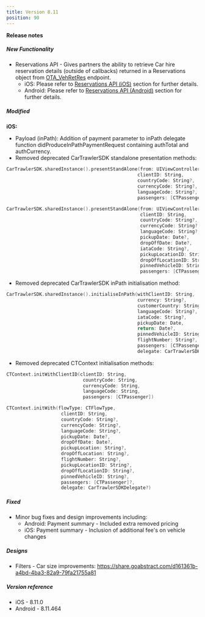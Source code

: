 ```yaml
---
title: Version 8.11
position: 90
---
```


**Release notes**  

##### New Functionality
* Reservations API - Gives partners the ability to retrieve Car hire reservation details (outside of callbacks) returned in a Reservations object from <a href="http://docs.cartrawler.com/docs/xml/api-details/OTA_VehRetRes.html" target="_blank">OTA_VehRetRes</a> endpoint.
    * iOS: Please refer to <a href="https://cartrawler.github.io/#section_iosreservations" target="_blank">Reservations API (iOS)</a> section for further details.
    * Android: Please refer to <a href="https://cartrawler.github.io/#section_androidreservations" target="_blank">Reservations API (Android)</a> section for further details.
  
##### Modified
**iOS:** 
* Payload (inPath): Addition of payment parameter to inPath delegate function didProduceInPathPaymentRequest containing authTotal and authCurrency.
* Removed deprecated CarTrawlerSDK standalone presentation methods:
```swift
CarTrawlerSDK.sharedInstance().presentStandAlone(from: UIViewController, 
                                                clientID: String, 
                                                countryCode: String?, 
                                                currencyCode: String?, 
                                                languageCode: String?,
                                                passengers: [CTPassenger]?)
```
```swift
CarTrawlerSDK.sharedInstance().presentStandAlone(from: UIViewController,
                                                 clientID: String, 
                                                 countryCode: String?, 
                                                 currencyCode: String?, 
                                                 languageCode: String?, 
                                                 pickupDate: Date?, 
                                                 dropOffDate: Date?, 
                                                 iataCode: String?,
                                                 pickupLocationID: String?,
                                                 dropOffLocationID: String?, 
                                                 pinnedVehicleID: String?, 
                                                 passengers: [CTPassenger]?)
```
* Removed deprecated CarTrawlerSDK inPath initialisation method:
```swift
CarTrawlerSDK.sharedInstance().initialiseInPath(withClientID: String,
                                                currency: String?, 
                                                customerCountry: String?, 
                                                languageCode: String?, 
                                                iataCode: String?, 
                                                pickupDate: Date, 
                                                return: Date?, 
                                                pinnedVehicleID: String?, 
                                                flightNumber: String?, 
                                                passengers: [CTPassenger]?, 
                                                delegate: CarTrawlerSDKDelegate?)
```
* Removed deprecated CTContext initialisation methods:
```swift 
CTContext.initWithClientID(clientID: String,
                            countryCode: String,
                            currencyCode: String,
                            languageCode: String,
                            passengers: [CTPassenger])
```
```swift
CTContext.initWith(flowType: CTFlowType,
                    clientID: String, 
                    countryCode: String?, 
                    currencyCode: String?, 
                    languageCode: String?,
                    pickupDate: Date?, 
                    dropOffDate: Date?, 
                    pickupLocation: String?, 
                    dropOffLocation: String?, 
                    flightNumber: String?, 
                    pickupLocationID: String?, 
                    dropOffLocationID: String?, 
                    pinnedVehicleID: String?, 
                    passengers: [CTPassenger]?, 
                    delegate: CarTrawlerSDKDelegate?)
```



##### Fixed
* Minor bug fixes and design improvements including:
    * Android: Payment summary - Included extra removed pricing
    * iOS: Payment summary - Inclusion of additional fee's on vehicle changes
    

##### Designs
* Filters - Car size improvements: https://share.goabstract.com/d161361b-a4bd-4ba3-82a9-79fa21755a81

##### Version reference 
* iOS - 8.11.0
* Android - 8.11.464

